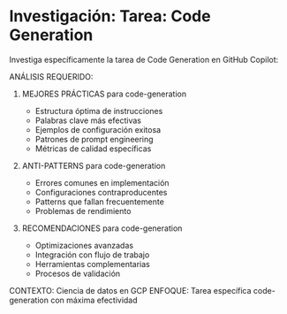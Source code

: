 # Investigación: Tarea: Code Generation


Investiga específicamente la tarea de Code Generation en GitHub Copilot:

ANÁLISIS REQUERIDO:
1. MEJORES PRÁCTICAS para code-generation
   - Estructura óptima de instrucciones
   - Palabras clave más efectivas
   - Ejemplos de configuración exitosa
   - Patrones de prompt engineering
   - Métricas de calidad específicas

2. ANTI-PATTERNS para code-generation
   - Errores comunes en implementación
   - Configuraciones contraproducentes
   - Patterns que fallan frecuentemente
   - Problemas de rendimiento

3. RECOMENDACIONES para code-generation
   - Optimizaciones avanzadas
   - Integración con flujo de trabajo
   - Herramientas complementarias
   - Procesos de validación

CONTEXTO: Ciencia de datos en GCP
ENFOQUE: Tarea específica code-generation con máxima efectividad
            